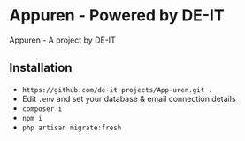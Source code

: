 # Appuren - Powered by DE-IT
Appuren - A project by DE-IT

## Installation
- `https://github.com/de-it-projects/App-uren.git .`
- Edit `.env` and set your database & email connection details
- `composer i`
- `npm i`
- `php artisan migrate:fresh`
